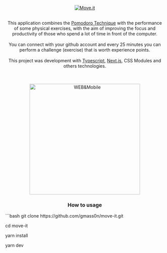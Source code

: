 <p align="center">
  <a href="https://github.com/gmass0n/move-it">
  <img src="./.github/logo.png" alt="Move.it">
</a>
<p align="center">
<br />
  This application combines the <a href="https://en.wikipedia.org/wiki/Pomodoro_Technique" target="_blank">Pomodoro Technique</a> with the performance of some physical exercises, with the aim of improving the focus and productivity of those who spend a lot of time in front of the computer.
<br />
<br />
  You can connect with your github account and every 25 minutes you can perform a challenge (exercise) that is worth experience points.
<br />
<br />
  This project was development with <a href="https://www.typescriptlang.org/" target="_blank">Typescript</a>, <a href="https://nextjs.org/" target="_blank">Next.js</a>, CSS Modules and others technologies.
<br />
<br />
<br />
<p align="center">
  <a href="https://github.com/gmass0n/move-it">
    <img src="./.github/web-mobile.png" alt="WEB&Mobile" height="350">
  </a>
</p>  
<h3 align="center">How to usage</h3>
```bash
git clone https://github.com/gmass0n/move-it.git

cd move-it

yarn install

yarn dev
```
